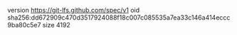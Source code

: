 version https://git-lfs.github.com/spec/v1
oid sha256:dd672909c470d3517924088f18c007c085535a7ea33c146a414eccc9ba80c5e7
size 4192
